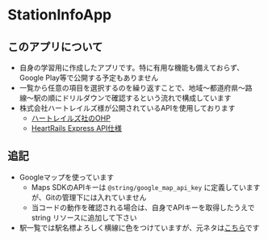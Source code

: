 # StationInfoApp

## このアプリについて

- 自身の学習用に作成したアプリです。特に有用な機能も備えておらず、Google Play等で公開する予定もありません
- 一覧から任意の項目を選択するのを繰り返すことで、地域〜都道府県〜路線〜駅の順にドリルダウンで確認するという流れで構成しています
- 株式会社ハートレイルズ様が公開されているAPIを使用しております
  - [ハートレイルズ社のOHP](https://www.heartrails.com/ja)
  - [HeartRails Express API仕様](https://express.heartrails.com/api.html)

## 追記

- Googleマップを使っています
  - Maps SDKのAPIキーは `@string/google_map_api_key` に定義していますが、Gitの管理下には入れていません
  - 当コードの動作を確認される場合は、自身でAPIキーを取得したうえで string リソースに追加して下さい
- 駅一覧では駅名標よろしく横線に色をつけていますが、元ネタは[こちら](https://ja.wikipedia.org/wiki/日本の鉄道ラインカラー一覧)です
